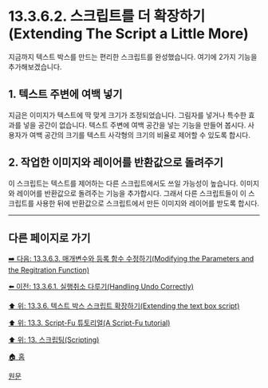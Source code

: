 # 13.3.6.2. 스크립트를 더 확장하기(Extending The Script a Little More)
지금까지 텍스트 박스를 만드는 편리한 스크립트를 완성했습니다. 여기에 2가지 기능을 추가해보겠습니다.

## 1. 텍스트 주변에 여백 넣기
지금은 이미지가 텍스트에 딱 맞게 크기가 조정되었습니다. 그림자를 넣거나 특수한 효과를 넣을 공간이 없습니다. 텍스트 주변에 여백 공간을 넣는 기능을 만들어 봅시다. 사용자가 여백 공간의 크기를 텍스트 사각형의 크기의 비율로 제어할 수 있도록 합시다.

## 2. 작업한 이미지와 레이어를 반환값으로 돌려주기
이 스크립트는 텍스트를 제어하는 다른 스크립트에서도 쓰일 가능성이 높습니다. 이미지와 레이어를 반환값으로 돌려주는 기능을 추가합시다. 그래서 다른 스크립트들이 이 스크립트를 사용한 뒤에 반환값으로 스크립트에서 만든 이미지와 레이어를 받도록 합시다.

***

## 다른 페이지로 가기

[➡️ 다음: 13.3.6.3. 매개변수와 등록 함수 수정하기(Modifying the Parameters and the Regitration Function)](./13-03-06-03-00-modifying_the_parameters_and_the_regitration_function.md)

[⬅️ 이전: 13.3.6.1. 실행취소 다루기(Handling Undo Correctly)](./13-03-06-01-00-handling_undo_correctly.md)

[⬆️ 위: 13.3.6. 텍스트 박스 스크립트 확장하기(Extending the text box script)](./13-03-06-00-extending-the-text-box-script.md)

[⬆️ 위: 13.3. Script-Fu 튜토리얼(A Script-Fu tutorial)](./13-03-00-a-script-fu-tutorial.md)

[⬆️ 위: 13. 스크립팅(Scripting)](./13-00-scripting.md)

[🏠 홈](./00-home.md)

[원문](https://docs.gimp.org/2.10/ko/gimp-using-script-fu-tutorial-extending-text-box.html#idm10240)